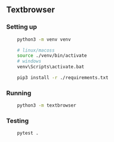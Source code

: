 ## Textbrowser

### Setting up
```bash
    python3 -m venv venv

    # linux/macoss
    source ./venv/bin/activate
    # windows
    venv\Scripts\activate.bat

    pip3 install -r ./requirements.txt
```
### Running
```bash
	python3 -m textbrowser
```
### Testing
```bash
	pytest .
```
